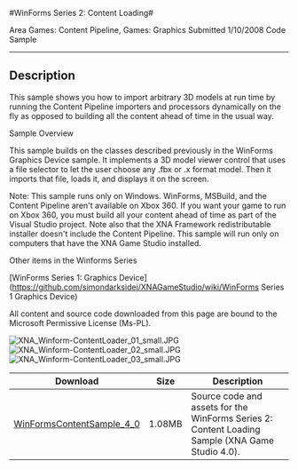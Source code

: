 #WinForms Series 2: Content Loading#

Area
Games: Content Pipeline, Games: Graphics
Submitted
1/10/2008
Code Sample

---

## Description 

This sample shows you how to import arbitrary 3D models at run time by running the Content Pipeline importers and processors dynamically on the fly as opposed to building all the content ahead of time in the usual way.

Sample Overview

This sample builds on the classes described previously in the WinForms Graphics Device sample. It implements a 3D model viewer control that uses a file selector to let the user choose any .fbx or .x format model. Then it imports that file, loads it, and displays it on the screen.

Note: This sample runs only on Windows. WinForms, MSBuild, and the Content Pipeline aren't available on Xbox 360. If you want your game to run on Xbox 360, you must build all your content ahead of time as part of the Visual Studio project. Note also that the XNA Framework redistributable installer doesn't include the Content Pipeline. This sample will run only on computers that have the XNA Game Studio installed.

Other items in the Winforms Series

[WinForms Series 1: Graphics Device](https://github.com/simondarksidej/XNAGameStudio/wiki/WinForms Series 1 Graphics Device)


All content and source code downloaded from this page are bound to the Microsoft Permissive License (Ms-PL).

![XNA_Winform-ContentLoader_01_small.JPG](https://github.com/simondarksidej/XNAGameStudio/blob/master/Images/XNA_Winform-ContentLoader_01_small.jpg?raw=true)![XNA_Winform-ContentLoader_02_small.JPG](https://github.com/simondarksidej/XNAGameStudio/blob/master/Images/XNA_Winform-ContentLoader_02_small.jpg?raw=true)![XNA_Winform-ContentLoader_03_small.JPG](https://github.com/simondarksidej/XNAGameStudio/blob/master/Images/XNA_Winform-ContentLoader_03_small.jpg?raw=true)
  	  	 
Download | Size | Description
---|---|---|
[WinFormsContentSample_4_0](https://github.com/simondarksidej/XNAGameStudio/tree/master/Samples/WinFormsContentSample_4_0) | 1.08MB | Source code and assets for the WinForms Series 2: Content Loading Sample (XNA Game Studio 4.0). 
